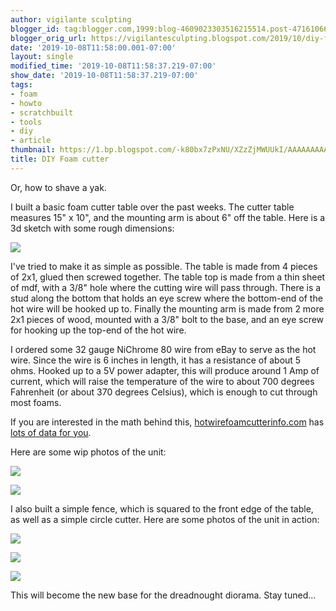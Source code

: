 ```yaml
---
author: vigilante sculpting
blogger_id: tag:blogger.com,1999:blog-4609023303516215514.post-4716106667081773014
blogger_orig_url: https://vigilantesculpting.blogspot.com/2019/10/diy-foam-cutter.html
date: '2019-10-08T11:58:00.001-07:00'
layout: single
modified_time: '2019-10-08T11:58:37.219-07:00'
show_date: '2019-10-08T11:58:37.219-07:00'
tags:
- foam
- howto
- scratchbuilt
- tools
- diy
- article
thumbnail: https://1.bp.blogspot.com/-k80bx7zPxNU/XZzZjMWUUkI/AAAAAAAAAk0/GyUKliy73hIZW9qzKuRz7BE7qffVVPWEgCLcBGAsYHQ/s320-c/foamcutter-scaled.png
title: DIY Foam cutter
---
```

Or, how to shave a yak.  
  
I built a basic foam cutter table over the past weeks. The cutter table
measures 15" x 10", and the mounting arm is about 6" off the table. Here
is a 3d sketch with some rough dimensions:  
  

![](https://1.bp.blogspot.com/-k80bx7zPxNU/XZzZjMWUUkI/AAAAAAAAAk0/GyUKliy73hIZW9qzKuRz7BE7qffVVPWEgCLcBGAsYHQ/s1600/foamcutter-scaled.png)

  
I've tried to make it as simple as possible. The table is made from 4
pieces of 2x1, glued then screwed together. The table top is made from a
thin sheet of mdf, with a 3/8" hole where the cutting wire will pass
through. There is a stud along the bottom that holds an eye screw where
the bottom-end of the hot wire will be hooked up to. Finally the
mounting arm is made from 2 more 2x1 pieces of wood, mounted with a 3/8"
bolt to the base, and an eye screw for hooking up the top-end of the hot
wire.  
  
I ordered some 32 gauge NiChrome 80 wire from eBay to serve as the hot
wire. Since the wire is 6 inches in length, it has a resistance of about
5 ohms. Hooked up to a 5V power adapter, this will produce around 1 Amp
of current, which will raise the temperature of the wire to about 700
degrees Fahrenheit (or about 370 degrees Celsius), which is enough to
cut through most foams.  
  
If you are interested in the math behind this,
[hotwirefoamcutterinfo.com](http://hotwirefoamcutterinfo.com/) has [lots
of data for you](http://hotwirefoamcutterinfo.com/_NiChromeData.html).  
  
Here are some wip photos of the unit:  
  

![](https://1.bp.blogspot.com/-LAYoxtucPoA/XZzat28rZaI/AAAAAAAAAlA/VNoqWNWbUlgZ1O7700T_6sVax4XRp-xcACLcBGAsYHQ/s1600/IMG_20190929_205501176.jpg)

  

![](https://1.bp.blogspot.com/-ljicbHdZJkQ/XZzat7oeTzI/AAAAAAAAAk8/aCe3buhyly8lqIA6LcWBxFuvRlmr_efmQCLcBGAsYHQ/s1600/IMG_20190929_205648711.jpg)

  
I also built a simple fence, which is squared to the front edge of the
table, as well as a simple circle cutter. Here are some photos of the
unit in action:  
  

![](https://1.bp.blogspot.com/-vs7d2y4idB0/XZzaznqqMpI/AAAAAAAAAlM/qK7X4xbtY40EeI0VamHw18aJOMD0NAaUwCLcBGAsYHQ/s1600/IMG_20191007_220620965.jpg)

  
  

![](https://1.bp.blogspot.com/-hmzQVGHrvhY/XZzazWWUMDI/AAAAAAAAAlE/Su1wfj5uWbcqAMdYHPDCDBPf1MtHd4NywCLcBGAsYHQ/s1600/IMG_20191007_223323507.jpg)

  

![](https://1.bp.blogspot.com/--fY49OUm5Oo/XZzazTwaY0I/AAAAAAAAAlI/UEBt3e-mK7koAehcGtiV08hgZ3ly71CMwCLcBGAsYHQ/s1600/IMG_20191007_224413332.jpg)

  
This will become the new base for the dreadnought diorama. Stay
tuned...  
  
